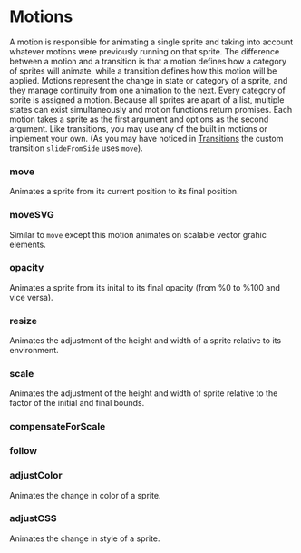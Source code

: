 # Motions

A motion is responsible for animating a single sprite and taking into account whatever motions were previously running on that sprite. The difference between a motion and a transition is that a motion defines how a category of sprites will animate, while a transition defines how this motion will be applied. Motions represent the change in state or category of a sprite, and they manage continuity from one animation to the next. Every category of sprite is assigned a motion. Because all sprites are apart of a list, multiple states can exist simultaneously and motion functions return promises. Each motion takes a sprite as the first argument and options as the second argument. Like transitions, you may use any of the built in motions or implement your own. (As you may have noticed in [Transitions](../docs/transitions) the custom transition `slideFromSide` uses `move`).


### move
Animates a sprite from its current position to its final position.

### moveSVG
Similar to `move` except this motion animates on scalable vector grahic elements. 

### opacity
Animates a sprite from its inital to its final opacity (from %0 to %100 and vice versa).

### resize
Animates the adjustment of the height and width of a sprite relative to its environment.

### scale
Animates the adjustment of the height and width of sprite relative to the factor of the initial and final bounds. 

### compensateForScale

### follow

### adjustColor
Animates the change in color of a sprite.

### adjustCSS
Animates the change in style of a sprite. 
